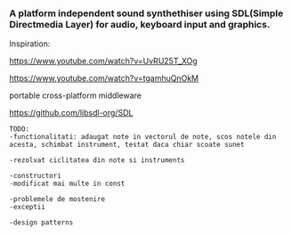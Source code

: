 ### A platform independent sound synthethiser using SDL(Simple Directmedia Layer) for audio, keyboard input and graphics.

Inspiration:

https://www.youtube.com/watch?v=UvRU25T_XOg

https://www.youtube.com/watch?v=tgamhuQnOkM

portable cross-platform middleware

https://github.com/libsdl-org/SDL



    TODO:
    -functionalitati: adaugat note in vectorul de note, scos notele din acesta, schimbat instrument, testat daca chiar scoate sunet

    -rezolvat ciclitatea din note si instruments

    -constructori
    -modificat mai multe in const

    -problemele de mostenire
    -exceptii

    -design patterns